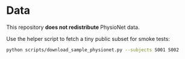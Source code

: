 # Data

This repository **does not redistribute** PhysioNet data.

Use the helper script to fetch a tiny public subset for smoke tests:

```bash
python scripts/download_sample_physionet.py --subjects S001 S002
